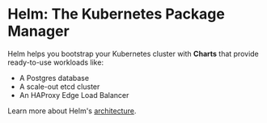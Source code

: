 # Helm: The Kubernetes Package Manager

Helm helps you bootstrap your Kubernetes cluster with **Charts** that provide ready-to-use workloads like:

- A Postgres database
- A scale-out etcd cluster
- An HAProxy Edge Load Balancer

Learn more about Helm's [architecture](architecture.md).

